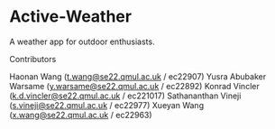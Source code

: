# Active-Weather

A weather app for outdoor enthusiasts.

Contributors

Haonan Wang (t.wang@se22.qmul.ac.uk / ec22907) <be>
Yusra Abubaker Warsame (y.warsame@se22.qmul.ac.uk / ec22892)
Konrad Vincler (k.d.vincler@se22.qmul.ac.uk / ec221017)
Sathananthan Vineji (s.vineji@se22.qmul.ac.uk / ec22977)
Xueyan Wang (x.wang@se22.qmul.ac.uk / ec22963)
